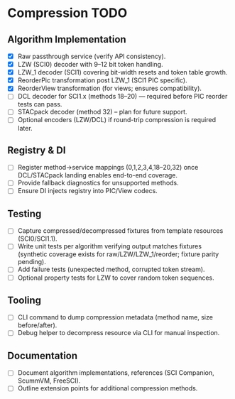 # Compression TODO

## Algorithm Implementation
- [x] Raw passthrough service (verify API consistency).
- [x] LZW (SCI0) decoder with 9–12 bit token handling.
- [x] LZW_1 decoder (SCI1) covering bit-width resets and token table growth.
- [x] ReorderPic transformation post LZW_1 (SCI1 PIC specific).
- [x] ReorderView transformation (for views; ensures compatibility).
- [ ] DCL decoder for SCI1.x (methods 18–20) — required before PIC reorder tests can pass.
- [ ] STACpack decoder (method 32) – plan for future support.
- [ ] Optional encoders (LZW/DCL) if round-trip compression is required later.

## Registry & DI
- [ ] Register method→service mappings (0,1,2,3,4,18–20,32) once DCL/STACpack landing enables end-to-end coverage.
- [ ] Provide fallback diagnostics for unsupported methods.
- [ ] Ensure DI injects registry into PIC/View codecs.

## Testing
- [ ] Capture compressed/decompressed fixtures from template resources (SCI0/SCI1.1).
- [ ] Write unit tests per algorithm verifying output matches fixtures (synthetic coverage exists for raw/LZW/LZW_1/reorder; fixture parity pending).
- [ ] Add failure tests (unexpected method, corrupted token stream).
- [ ] Optional property tests for LZW to cover random token sequences.

## Tooling
- [ ] CLI command to dump compression metadata (method name, size before/after).
- [ ] Debug helper to decompress resource via CLI for manual inspection.

## Documentation
- [ ] Document algorithm implementations, references (SCI Companion, ScummVM, FreeSCI).
- [ ] Outline extension points for additional compression methods.
